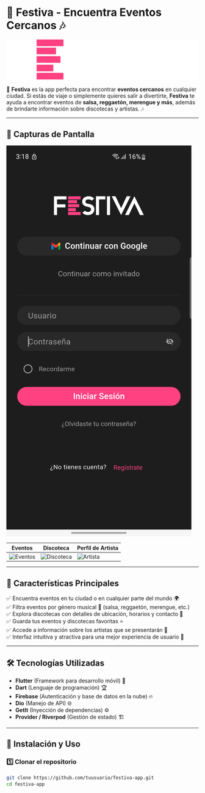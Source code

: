 # 🎉 Festiva - Encuentra Eventos Cercanos 🎶

![Festiva Logo](assets/images/logo_large.png)

📱 **Festiva** es la app perfecta para encontrar **eventos cercanos** en cualquier ciudad. Si estás de viaje o simplemente quieres salir a divertirte, **Festiva** te ayuda a encontrar eventos de **salsa, reggaetón, merengue y más**, además de brindarte información sobre discotecas y artistas. 🎶

---

## 📸 **Capturas de Pantalla**
![Login](assets/screens/screen_login.png)

| Eventos                               | Discoteca                               | Perfil de Artista                     |
| ------------------------------------- | --------------------------------------- | ------------------------------------- |
| ![Eventos](assets/images/screen2.png) | ![Discoteca](assets/images/screen3.png) | ![Artista](assets/images/screen4.png) |

---

## 🎯 **Características Principales**

✅ Encuentra eventos en tu ciudad o en cualquier parte del mundo 🌍  
✅ Filtra eventos por género musical 🎵 (salsa, reggaetón, merengue, etc.)  
✅ Explora discotecas con detalles de ubicación, horarios y contacto 📍  
✅ Guarda tus eventos y discotecas favoritas ⭐  
✅ Accede a información sobre los artistas que se presentarán 🎤  
✅ Interfaz intuitiva y atractiva para una mejor experiencia de usuario 🎨

---

## 🛠️ **Tecnologías Utilizadas**

- **Flutter** (Framework para desarrollo móvil) 🚀
- **Dart** (Lenguaje de programación) 🏆
- **Firebase** (Autenticación y base de datos en la nube) 🔥
- **Dio** (Manejo de API) 🌐
- **GetIt** (Inyección de dependencias) ⚙️
- **Provider / Riverpod** (Gestión de estado) 🏗️

---

## 📲 **Instalación y Uso**

### 1️⃣ **Clonar el repositorio**

```sh
git clone https://github.com/tuusuario/festiva-app.git
cd festiva-app
```
